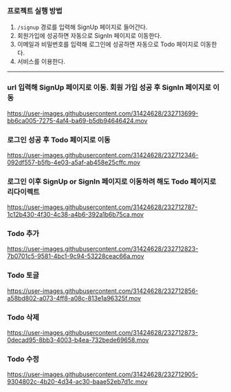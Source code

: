 ### 프로젝트 실행 방법
1. `/signup` 경로를 입력해 SignUp 페이지로 들어간다.
2. 회원가입에 성공하면 자동으로 SignIn 페이지로 이동한다.
3. 이메일과 비밀번호를 입력해 로그인에 성공하면 자동으로 Todo 페이지로 이동한다.
4. 서비스를 이용한다.

---------------

### url 입력해 SignUp 페이지로 이동. 회원 가입 성공 후 SignIn 페이지로 이동

https://user-images.githubusercontent.com/31424628/232713699-bb6ca005-7275-4af4-ba69-b5db94646424.mov

### 로그인 성공 후 Todo 페이지로 이동

https://user-images.githubusercontent.com/31424628/232712346-092df557-b5fb-4e03-a5af-ab458e25cffc.mov

### 로그인 이후 SignUp or SignIn 페이지로 이동하려 해도 Todo 페이지로 리다이렉트

https://user-images.githubusercontent.com/31424628/232712787-1c12b430-4f30-4c38-a4b6-392a1b6b75ca.mov

### Todo 추가

https://user-images.githubusercontent.com/31424628/232712823-7b0701c5-9581-4bc1-9c94-53228ceac66a.mov

### Todo 토글

https://user-images.githubusercontent.com/31424628/232712856-a58bd802-a073-4ff8-a08c-813e1a96325f.mov

### Todo 삭제

https://user-images.githubusercontent.com/31424628/232712873-0decad95-8bb3-4003-b4ea-732bede69658.mov

### Todo 수정

https://user-images.githubusercontent.com/31424628/232712905-9304802c-4b20-4d34-ac30-baae52eb7d1c.mov


